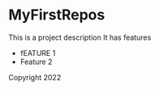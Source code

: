 # MyFirstRepos


This is a project description
It has features
   - fEATURE 1
   - Feature 2

Copyright 2022
